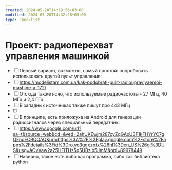 ```yaml
---
created: 2024-05-20T14:19:56+03:00
modified: 2024-05-20T14:32:28+03:00
type: Checklist
---
```


# Проект: радиоперехват управления машинкой

- [ ] Первый вариант, возможно, самый простой: попробовать использовать другой пульт управления:
- [ ] https://modelistam.com.ua/kak-podobrati-pulit-radioupravlyaemoi-mashine-a-172/
- [ ] Отсюда также ясно, что используемые радиочастоты - 27 МГц, 40 МГц и 2,4 ГГц
- [ ] В западных источниках также пишут про 443 МГц
- [ ] 
- [ ] В принципе, есть приложуха на Android для генерации радиосигналов через специальный передатчик:
- [ ] https://www.google.com/url?sa=t&source=web&cd=&ved=2ahUKEwjm287cyZqGAxU3F1kFHYrYC7gQFnoECBQQAQ&url=https%3A%2F%2Fplay.google.com%2Fstore%2Fapps%2Fdetails%3Fid%3Dro.yo3ggx.rxtx%26hl%3Den_US%26gl%3DUS&usg=AOvVaw2a25HFiTHz5q5UBzib5JmM&opi=89978449
- [ ] Наверно, такое есть либо как программа, либо как библиотека python

